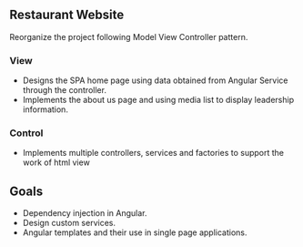 ## Restaurant Website
Reorganize the project following Model View Controller pattern.

### View
* Designs the SPA home page using data obtained from Angular Service through the controller.
* Implements the about us page and using media list to display leadership information.

### Control
* Implements multiple controllers, services and factories to support the work of html view


## Goals

* Dependency injection in Angular. 
* Design custom services. 
* Angular templates and their use in single page applications.